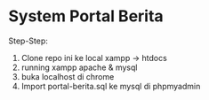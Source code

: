 # System Portal Berita
Step-Step:
1. Clone repo ini ke local xampp -> htdocs
2. running xampp apache & mysql
3. buka localhost di chrome
4. Import portal-berita.sql ke mysql di phpmyadmin
